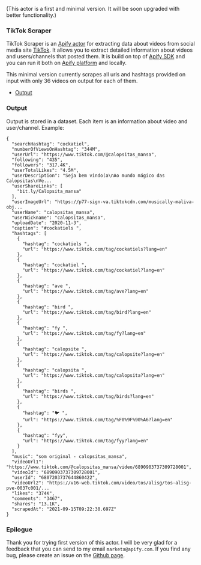 (This actor is a first and minimal version. It will be soon upgraded with better functionality.)

### TikTok Scraper

TikTok Scraper is an [Apify actor](https://apify.com/actors) for extracting data about videos from social media site [TikTok](https://www.tiktok.com/).
It allows you to extract detailed information about videos and users/channels that posted them.
It is build on top of [Apify SDK](https://sdk.apify.com/) and you can run it both on [Apify platform](https://my.apify.com) and locally.


This minimal version currently scrapes all urls and hashtags provided on input with only 36 videos on output for each of them.

- [Output](#output)

### Output

Output is stored in a dataset. Each item is an information about video and user/channel. Example:

```
{
  "searchHashtag": "cockatiel",
  "numberOfViewsOnHashtag": "344M",
  "userUrl": "https://www.tiktok.com/@calopsitas_mansa",
  "following": "435",
  "followers": "317.4K",
  "userTotalLikes": "4.5M",
  "userDescription": "Seja bem vindo(a\nAo mundo mágico das Calopsitas\nVe...
  "userShareLinks": [
    "bit.ly/Calopsita_mansa"
  ],
  "userImageUrl": "https://p77-sign-va.tiktokcdn.com/musically-maliva-obj...
  "userName": "calopsitas_mansa",
  "userNickname": "calopsitas_mansa",
  "uploadDate": "2020-11-3",
  "caption": "#cockatiels ",
  "hashtags": [
    {
      "hashtag": "cockatiels ",
      "url": "https://www.tiktok.com/tag/cockatiels?lang=en"
    },
    {
      "hashtag": "cockatiel ",
      "url": "https://www.tiktok.com/tag/cockatiel?lang=en"
    },
    {
      "hashtag": "ave ",
      "url": "https://www.tiktok.com/tag/ave?lang=en"
    },
    {
      "hashtag": "bird ",
      "url": "https://www.tiktok.com/tag/bird?lang=en"
    },
    {
      "hashtag": "fy ",
      "url": "https://www.tiktok.com/tag/fy?lang=en"
    },
    {
      "hashtag": "calopsite ",
      "url": "https://www.tiktok.com/tag/calopsite?lang=en"
    },
    {
      "hashtag": "calopsita ",
      "url": "https://www.tiktok.com/tag/calopsita?lang=en"
    },
    {
      "hashtag": "birds ",
      "url": "https://www.tiktok.com/tag/birds?lang=en"
    },
    {
      "hashtag": "🐦 ",
      "url": "https://www.tiktok.com/tag/%F0%9F%90%A6?lang=en"
    },
    {
      "hashtag": "fyy",
      "url": "https://www.tiktok.com/tag/fyy?lang=en"
    }
  ],
  "music": "som original - calopsitas_mansa",
  "videoUrl1": "https://www.tiktok.com/@calopsitas_mansa/video/6890903737309728001",
  "videoId": "6890903737309728001",
  "userId": "6807203737644860422",
  "videoUrl2": "https://v16-web.tiktok.com/video/tos/alisg/tos-alisg-pve-0037c001/...
  "likes": "374K",
  "comments": "3467",
  "shares": "13.1K",
  "scrapedAt": "2021-09-15T09:22:30.697Z"
}
```

### Epilogue
Thank you for trying first version of this actor.
I will be very glad for a feedback that you can send to my email `marketa@apify.com`.
If you find any bug, please create an issue on the [Github page](https://github.com/sauermar/Tiktok-Scraper/issues).

